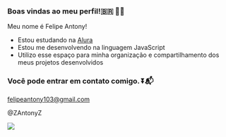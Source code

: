 ### Boas vindas ao meu perfil!🇧🇷 🗿🍷

Meu nome é Felipe Antony!

- Estou estudando na [Alura](https://www.alura.com.br)
- Estou me desenvolvendo na linguagem JavaScript
- Utilizo esse espaço para minha organização e compartilhamento dos meus projetos desenvolvidos

### Você pode entrar em contato comigo. ⏬📬

felipeantony103@gmail.com

@ZAntonyZ

![](https://media.tenor.com/vUE_peSWrrwAAAAM/pikahappy.gif)
